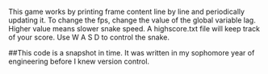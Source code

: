 This game works by printing frame content line by line and periodically updating it. To change the fps, change the value of the global variable lag. Higher value means slower snake speed. A highscore.txt file will keep track of your score.
Use W A S D to control the snake.

##This code is a snapshot in time. It was written in my sophomore year of engineering before I knew version control. 
